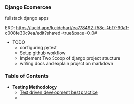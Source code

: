 ### Django Ecomercee

fullstack django apps


ERD: https://lucid.app/lucidchart/ea778492-f58c-4bf7-90a1-c008fe30d9ea/edit?shared=true&page=0_0#

* TODO
    * configuring pytest
    * Setup github workflow
    * Implement Two Scoop of django project structure
    * writing docs and explain project on markdown


### Table of Contents

* **Testing Methodology**
    * [Test driven development best practice](docs/tdd-best-practice.md)
    * 